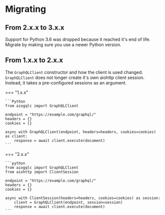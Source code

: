 # Migrating

## From 2.x.x to 3.x.x

Support for Python 3.6 was dropped because it reached it's end of life.
Migrate by making sure you use a newer Python version.

## From 1.x.x to 2.x.x

The `GraphQLClient` constructor and how the client is used changed.
`GraphQLClient` does not longer create it's own aiohttp client session.
Instead, it takes a pre-configured sessions as an argument.

=== "1.x.x"

    ```Python
    from aiogqlc import GraphQLClient

    endpoint = "https://example.com/graphql/"
    headers = {}
    cookies = {}

    async with GraphQLClient(endpoint, headers=headers, cookies=cookies) as client:
        response = await client.execute(document)
    ```

=== "2.x.x"

    ```python
    from aiogqlc import GraphQLClient
    from aiohttp import ClientSession

    endpoint = "https://example.com/graphql/"
    headers = {}
    cookies = {}

    async with ClientSession(headers=headers, cookies=cookies) as session:
        client = GraphQLClient(endpoint, session=session)
        response = await client.execute(document)
    ```
